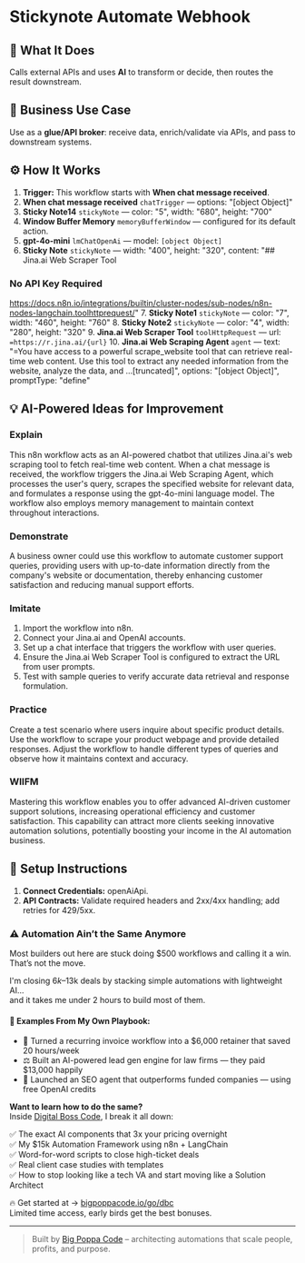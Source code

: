 # Stickynote Automate Webhook
## 🚀 What It Does
Calls external APIs and uses **AI** to transform or decide, then routes the result downstream.

## 💼 Business Use Case
Use as a **glue/API broker**: receive data, enrich/validate via APIs, and pass to downstream systems.

## ⚙️ How It Works
1. **Trigger:** This workflow starts with **When chat message received**.
2. **When chat message received** `chatTrigger` — options: "[object Object]"
3. **Sticky Note14** `stickyNote` — color: "5", width: "680", height: "700"
4. **Window Buffer Memory** `memoryBufferWindow` — configured for its default action.
5. **gpt-4o-mini** `lmChatOpenAi` — model: `[object Object]`
6. **Sticky Note** `stickyNote` — width: "400", height: "320", content: "## Jina.ai Web Scraper Tool
### No API Key Required
https://docs.n8n.io/integrations/builtin/cluster-nodes/sub-nodes/n8n-nodes-langchain.toolhttprequest/"
7. **Sticky Note1** `stickyNote` — color: "7", width: "460", height: "760"
8. **Sticky Note2** `stickyNote` — color: "4", width: "280", height: "320"
9. **Jina.ai Web Scraper Tool** `toolHttpRequest` — url: `=https://r.jina.ai/{url}`
10. **Jina.ai Web Scraping Agent** `agent` — text: "=You have access to a powerful scrape_website tool that can retrieve real-time web content. Use this tool to extract any needed information from the website, analyze the data, and …[truncated]", options: "[object Object]", promptType: "define"

## 💡 AI-Powered Ideas for Improvement
### Explain
This n8n workflow acts as an AI-powered chatbot that utilizes Jina.ai's web scraping tool to fetch real-time web content. When a chat message is received, the workflow triggers the Jina.ai Web Scraping Agent, which processes the user's query, scrapes the specified website for relevant data, and formulates a response using the gpt-4o-mini language model. The workflow also employs memory management to maintain context throughout interactions.

### Demonstrate
A business owner could use this workflow to automate customer support queries, providing users with up-to-date information directly from the company's website or documentation, thereby enhancing customer satisfaction and reducing manual support efforts.

### Imitate
1. Import the workflow into n8n.
2. Connect your Jina.ai and OpenAI accounts.
3. Set up a chat interface that triggers the workflow with user queries.
4. Ensure the Jina.ai Web Scraper Tool is configured to extract the URL from user prompts.
5. Test with sample queries to verify accurate data retrieval and response formulation.

### Practice
Create a test scenario where users inquire about specific product details. Use the workflow to scrape your product webpage and provide detailed responses. Adjust the workflow to handle different types of queries and observe how it maintains context and accuracy.

### WIIFM
Mastering this workflow enables you to offer advanced AI-driven customer support solutions, increasing operational efficiency and customer satisfaction. This capability can attract more clients seeking innovative automation solutions, potentially boosting your income in the AI automation business.

## 🔧 Setup Instructions
1. **Connect Credentials:** openAiApi.
2. **API Contracts:** Validate required headers and 2xx/4xx handling; add retries for 429/5xx.

### ⚠️ Automation Ain’t the Same Anymore

Most builders out here are stuck doing $500 workflows and calling it a win.  
That’s not the move.  

I'm closing $6k–$13k deals by stacking simple automations with lightweight AI...  
and it takes me under 2 hours to build most of them.

#### 🧠 Examples From My Own Playbook:
- 🔁 Turned a recurring invoice workflow into a $6,000 retainer that saved 20 hours/week  
- ⚖️ Built an AI-powered lead gen engine for law firms — they paid $13,000 happily  
- 🚀 Launched an SEO agent that outperforms funded companies — using free OpenAI credits  

**Want to learn how to do the same?**  
Inside [Digital Boss Code](https://bigpoppacode.io/go/dbc), I break it all down:

✅ The exact AI components that 3x your pricing overnight  
✅ My $15k Automation Framework using n8n + LangChain  
✅ Word-for-word scripts to close high-ticket deals  
✅ Real client case studies with templates  
✅ How to stop looking like a tech VA and start moving like a Solution Architect  

🔥 Get started at → [bigpoppacode.io/go/dbc](https://bigpoppacode.io/go/dbc)  
Limited time access, early birds get the best bonuses.

---
> Built by [Big Poppa Code](https://bigpoppacode.io) – architecting automations that scale people, profits, and purpose.
